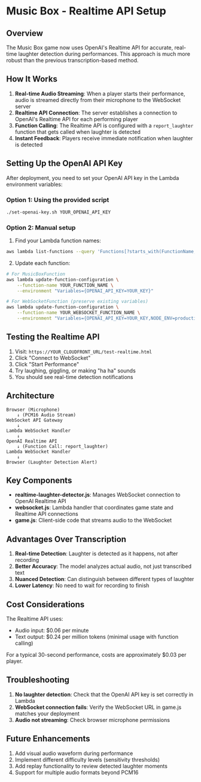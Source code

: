 # Music Box - Realtime API Setup

## Overview

The Music Box game now uses OpenAI's Realtime API for accurate, real-time laughter detection during performances. This approach is much more robust than the previous transcription-based method.

## How It Works

1. **Real-time Audio Streaming**: When a player starts their performance, audio is streamed directly from their microphone to the WebSocket server
2. **Realtime API Connection**: The server establishes a connection to OpenAI's Realtime API for each performing player
3. **Function Calling**: The Realtime API is configured with a `report_laughter` function that gets called when laughter is detected
4. **Instant Feedback**: Players receive immediate notification when laughter is detected

## Setting Up the OpenAI API Key

After deployment, you need to set your OpenAI API key in the Lambda environment variables:

### Option 1: Using the provided script
```bash
./set-openai-key.sh YOUR_OPENAI_API_KEY
```

### Option 2: Manual setup
1. Find your Lambda function names:
```bash
aws lambda list-functions --query 'Functions[?starts_with(FunctionName, `music-box-game`)].FunctionName'
```

2. Update each function:
```bash
# For MusicBoxFunction
aws lambda update-function-configuration \
    --function-name YOUR_FUNCTION_NAME \
    --environment "Variables={OPENAI_API_KEY=YOUR_KEY}"

# For WebSocketFunction (preserve existing variables)
aws lambda update-function-configuration \
    --function-name YOUR_WEBSOCKET_FUNCTION_NAME \
    --environment "Variables={OPENAI_API_KEY=YOUR_KEY,NODE_ENV=production,WEBSOCKET_API_ID=YOUR_API_ID,WEBSOCKET_STAGE=production}"
```

## Testing the Realtime API

1. Visit: `https://YOUR_CLOUDFRONT_URL/test-realtime.html`
2. Click "Connect to WebSocket"
3. Click "Start Performance"
4. Try laughing, giggling, or making "ha ha" sounds
5. You should see real-time detection notifications

## Architecture

```
Browser (Microphone)
    ↓ (PCM16 Audio Stream)
WebSocket API Gateway
    ↓
Lambda WebSocket Handler
    ↓
OpenAI Realtime API
    ↓ (Function Call: report_laughter)
Lambda WebSocket Handler
    ↓
Browser (Laughter Detection Alert)
```

## Key Components

- **realtime-laughter-detector.js**: Manages WebSocket connection to OpenAI Realtime API
- **websocket.js**: Lambda handler that coordinates game state and Realtime API connections
- **game.js**: Client-side code that streams audio to the WebSocket

## Advantages Over Transcription

1. **Real-time Detection**: Laughter is detected as it happens, not after recording
2. **Better Accuracy**: The model analyzes actual audio, not just transcribed text
3. **Nuanced Detection**: Can distinguish between different types of laughter
4. **Lower Latency**: No need to wait for recording to finish

## Cost Considerations

The Realtime API uses:
- Audio input: $0.06 per minute
- Text output: $0.24 per million tokens (minimal usage with function calling)

For a typical 30-second performance, costs are approximately $0.03 per player.

## Troubleshooting

1. **No laughter detection**: Check that the OpenAI API key is set correctly in Lambda
2. **WebSocket connection fails**: Verify the WebSocket URL in game.js matches your deployment
3. **Audio not streaming**: Check browser microphone permissions

## Future Enhancements

1. Add visual audio waveform during performance
2. Implement different difficulty levels (sensitivity thresholds)
3. Add replay functionality to review detected laughter moments
4. Support for multiple audio formats beyond PCM16
